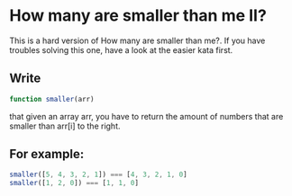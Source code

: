 # How many are smaller than me II?

This is a hard version of How many are smaller than me?. If you have troubles solving this one, have a look at the easier kata first.

## Write

```js
function smaller(arr)
```
that given an array arr, you have to return the amount of numbers that are smaller than arr[i] to the right.

## For example:
```js
smaller([5, 4, 3, 2, 1]) === [4, 3, 2, 1, 0]
smaller([1, 2, 0]) === [1, 1, 0]
```
